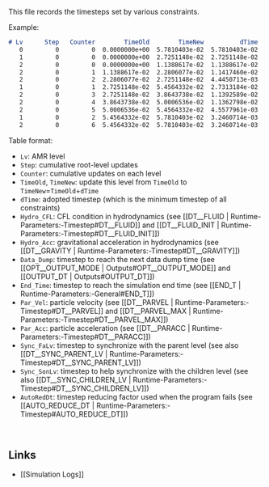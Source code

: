This file records the timesteps set by various constraints.

Example:
```markdown
# Lv      Step   Counter        TimeOld        TimeNew          dTime      Hydro_CFL      Hydro_Acc      Data_Dump       End_Time        Par_Vel        Par_Acc      Sync_FaLv     Sync_SonLv      AutoRedDt
   0         0         0  0.0000000e+00  5.7810403e-02  5.7810403e-02  5.7810403e-02  3.8746542e-01  5.0000000e-01  1.0000000e+00            inf            inf  3.4028235e+38  0.0000000e+00  1.0000000e+00
   1         0         0  0.0000000e+00  2.7251148e-02  2.7251148e-02  2.8751362e-02  2.7327576e-01  5.0000000e-01  1.0000000e+00  2.7251148e-02  3.2869031e-01  5.7810403e-02  0.0000000e+00  1.0000000e+00
   2         0         0  0.0000000e+00  1.1388617e-02  1.1388617e-02  1.4373764e-02  1.8945998e-01  5.0000000e-01  1.0000000e+00  1.1388617e-02  1.3525940e-01  2.7251148e-02  3.4028235e+38  1.0000000e+00
   2         0         1  1.1388617e-02  2.2806077e-02  1.1417460e-02  1.4375145e-02  1.8895561e-01  4.8861138e-01  9.8861138e-01  1.1417460e-02  1.3519738e-01  1.5862531e-02  3.4028235e+38  1.0000000e+00
   2         0         2  2.2806077e-02  2.7251148e-02  4.4450713e-03  1.4371166e-02  1.8914053e-01  4.7719392e-01  9.7719392e-01  1.1404442e-02  1.3502470e-01  4.4450713e-03  3.4028235e+38  1.0000000e+00
   1         0         1  2.7251148e-02  5.4564332e-02  2.7313184e-02  2.8762037e-02  2.7449206e-01  4.7274885e-01  9.7274885e-01  2.7313184e-02  3.2819969e-01  3.0559255e-02  2.2808885e-02  1.0000000e+00
   2         0         3  2.7251148e-02  3.8643738e-02  1.1392589e-02  1.4369172e-02  1.8924589e-01  4.7274885e-01  9.7274885e-01  1.1392589e-02  1.3499083e-01  2.7313184e-02  3.4028235e+38  1.0000000e+00
   2         0         4  3.8643738e-02  5.0006536e-02  1.1362798e-02  1.4362061e-02  1.8951729e-01  4.6135626e-01  9.6135626e-01  1.1362798e-02  1.3511053e-01  1.5920594e-02  3.4028235e+38  1.0000000e+00
   2         0         5  5.0006536e-02  5.4564332e-02  4.5577961e-03  1.4361952e-02  1.8928616e-01  4.4999346e-01  9.4999346e-01  1.1333992e-02  1.3501261e-01  4.5577961e-03  3.4028235e+38  1.0000000e+00
   1         0         2  5.4564332e-02  5.7810403e-02  3.2460714e-03  2.8789273e-02  2.7419209e-01  4.4543567e-01  9.4543567e-01  2.7375017e-02  3.0900203e-01  3.2460714e-03  3.4028235e+38  1.0000000e+00
   2         0         6  5.4564332e-02  5.7810403e-02  3.2460714e-03  1.4362757e-02  1.8928155e-01  4.4543567e-01  9.4543567e-01  1.1322705e-02  1.3496141e-01  3.2460714e-03  3.4028235e+38  1.0000000e+00
```

Table format:
* `Lv`: AMR level
* `Step`: cumulative root-level updates
* `Counter`: cumulative updates on each level
* `TimeOld`, `TimeNew`: update this level from `TimeOld` to `TimeNew`=`TimeOld`+`dTime`
* `dTime`: adopted timestep (which is the minimum timestep of all constraints)
* `Hydro_CFL`: CFL condition in hydrodynamics (see
[[DT__FLUID | Runtime-Parameters:-Timestep#DT__FLUID]] and
[[DT__FLUID_INIT | Runtime-Parameters:-Timestep#DT__FLUID_INIT]])
* `Hydro_Acc`: gravitational acceleration in hydrodynamics (see
[[DT__GRAVITY | Runtime-Parameters:-Timestep#DT__GRAVITY]])
* `Data_Dump`: timestep to reach the next data dump time (see
[[OPT__OUTPUT_MODE | Outputs#OPT__OUTPUT_MODE]] and
[[OUTPUT_DT | Outputs#OUTPUT_DT]])
* `End_Time`: timestep to reach the simulation end time (see
[[END_T | Runtime-Parameters:-General#END_T]])
* `Par_Vel`: particle velocity (see
[[DT__PARVEL | Runtime-Parameters:-Timestep#DT__PARVEL]] and
[[DT__PARVEL_MAX | Runtime-Parameters:-Timestep#DT__PARVEL_MAX]])
* `Par_Acc`: particle acceleration (see
[[DT__PARACC | Runtime-Parameters:-Timestep#DT__PARACC]])
* `Sync_FaLv`: timestep to synchronize with the parent level (see also
[[DT__SYNC_PARENT_LV | Runtime-Parameters:-Timestep#DT__SYNC_PARENT_LV]])
* `Sync_SonLv`: timestep to help synchronize with the children level (see also
[[DT__SYNC_CHILDREN_LV | Runtime-Parameters:-Timestep#DT__SYNC_CHILDREN_LV]])
* `AutoRedDt`: timestep reducing factor used when the program fails (see
[[AUTO_REDUCE_DT | Runtime-Parameters:-Timestep#AUTO_REDUCE_DT]])

<br>

## Links
* [[Simulation Logs]]
